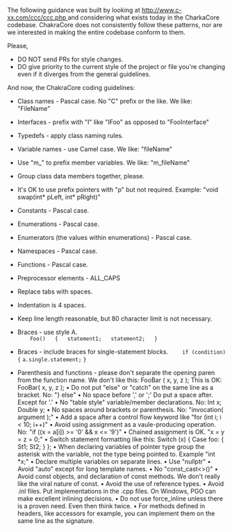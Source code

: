 The following guidance was built by looking at [http://www.c-xx.com/ccc/ccc.php ](http://www.c-xx.com/ccc/ccc.php )and considering what exists today in the CharkaCore codebase. ChakraCore does not consistently follow these patterns, nor are we interested in making the entire codebase conform to them. 

Please,
* DO NOT send PRs for style changes.
* DO give priority to the current style of the project or file you're changing even if it diverges from the general guidelines.

And now, the ChakraCore coding guidelines:

* Class names - Pascal case. No "C" prefix or the like. We like: "FileName"
* Interfaces - prefix with "I" like "IFoo" as opposed to "FooInterface"
* Typedefs - apply class naming rules.
* Variable names - use Camel case. We like: "fileName"
* Use "m_" to prefix member variables. We like: "m_fileName"
* Group class data members together, please.
* It's OK to use prefix pointers with "p" but not required. Example: "void swap(int* pLeft, int* pRight)"
* Constants - Pascal case.
* Enumerations - Pascal case.
* Enumerators (the values within enumerations) - Pascal case.
* Namespaces - Pascal case.
* Functions - Pascal case.
* Preprocessor elements - ALL_CAPS
* Replace tabs with spaces. 
* Indentation is 4 spaces.
* Keep line length reasonable, but 80 character limit is not necessary.
* Braces - use style A.  
`    Foo()  
        {  
            statement1;  
            statement2;  
        }`

* Braces - include braces for single-statement blocks.
`    if (condition)`
    `{`
        `a.single.statement;`
    `}`
* Parenthesis and functions - please don't separate the opening paren from the function name. We don't like this:
		FooBar
		(    x,
		     y,
		     z
		);
	This is OK:
		FooBar(
		    x,
		    y,
		    z
		); 
	• Do not put "else" or "catch" on the same line as a bracket. No: "} else"
	• No space before ',' or ';' Do put a space after. Except for '.'
	• No "table style" variable/member declarations. No:
		Int    x;
		Double y;
	• No spaces around brackets or parenthesis. No: "invocation( argument );"
	• Add a space after a control flow keyword like "for (int i; i < 10; i++)"
	• Avoid using assignment as a vaule-producing operation. No: "if ((x = a[i]) >= '0' && x <= '9')"
	• Chained assignment is OK. "x = y = z = 0;"
	• Switch statement formatting like this:
		Switch (x)
		{
			Case foo:
			{
				St1;
				St2;
			}
		};
	• When declaring variables of pointer type group the asterisk with the variable, not the type being pointed to. Example "int *x;"
	• Declare multiple variables on separate lines.
	• Use "nullptr"
	• Avoid "auto" except for long template names.
	• No "const_cast<>()"
	• Avoid const objects, and declaration of const methods. We don't really like the viral nature of const.
	• Avoid the use of reference types.
	• Avoid .inl files. Put implementations in the .cpp files. On Windows, PGO can make excellent inlining decisions.
	• Do not use force_inline unless there is a proven need. Even then think twice.
	• For methods defined in headers, like accessors for example, you can implement them on the same line as the signature. 
